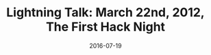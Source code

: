 ---
layout: post
categories: 
- talk
title: "Lightning Talk: March 22nd, 2012, The First Hack Night"
location: "Chi Hack Night"
date: 2016-07-19
image: /images/talks/chi-hack-night-2016-lightning-talks.jpg
description: "On July 19th, 2016, Chi Hack Night hosted our second round of lightning talks from members of our community. Here, I give a brief history of how the very first hack night was started in Chicago."
link: https://www.youtube.com/watch?v=g1SN1edTaZE
tags: presentation
medium: video
featured: true
published: true
---